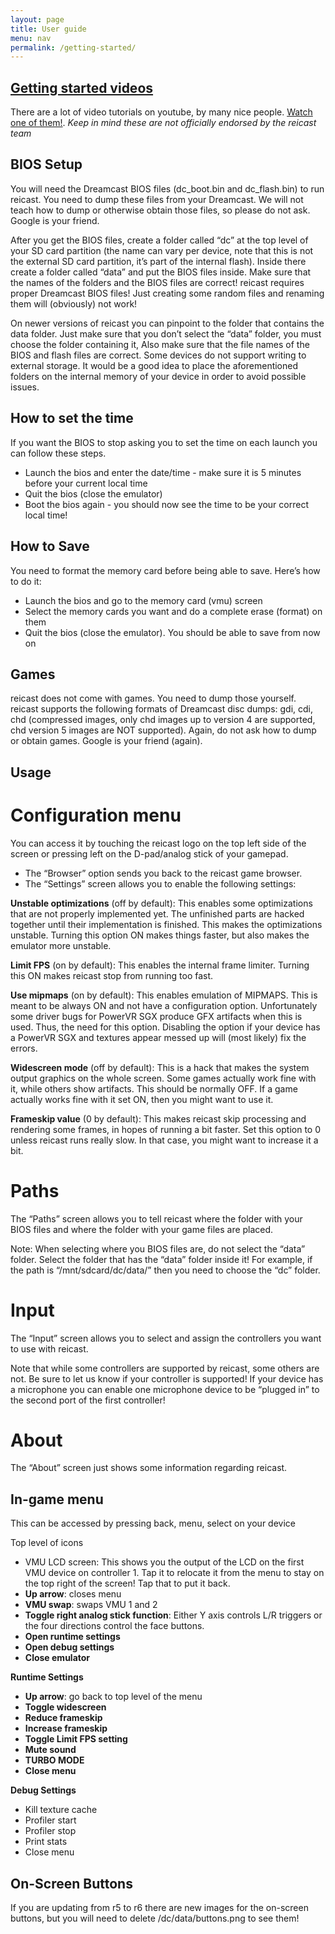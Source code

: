 ```yaml
---
layout: page
title: User guide
menu: nav
permalink: /getting-started/
---
```


[Getting started videos](https://www.youtube.com/results?search_query=Setting+up+reicast+android)
---

There are a lot of video tutorials on youtube, by many nice people. [Watch one of them!](https://www.youtube.com/results?search_query=Setting+up+reicast+android). *Keep in mind these are not officially endorsed by the reicast team*

BIOS Setup
---

You will need the Dreamcast BIOS files (dc_boot.bin and dc_flash.bin) to run reicast. You need to dump these files from your Dreamcast. We will not teach how to dump or otherwise obtain those files, so please do not ask. Google is your friend.

After you get the BIOS files, create a folder called “dc” at the top level of your SD card partition (the name can vary per device, note that this is not the external SD card partition, it’s part of the internal flash). Inside there create a folder called “data” and put the BIOS files inside. Make sure that the names of the folders and the BIOS files are correct! reicast requires proper Dreamcast BIOS files! Just creating some random files and renaming them will (obviously) not work!

On newer versions of reicast you can pinpoint to the folder that contains the data folder. Just make sure that you don’t select the “data” folder, you must choose the folder containing it, Also make sure that the file names of the BIOS and flash files are correct.
Some devices do not support writing to external storage. It would be a good idea to place the aforementioned folders on the internal memory of your device in order to avoid possible issues.


How to set the time
---

If you want the BIOS to stop asking you to set the time on each launch you can follow these steps.

- Launch the bios and enter the date/time - make sure it is 5 minutes before your current local time
- Quit the bios (close the emulator)
- Boot the bios again - you should now see the time to be your correct local time!


How to Save
---

You need to format the memory card before being able to save. Here’s how to do it:

- Launch the bios and go to the memory card (vmu) screen
- Select the memory cards you want and do a complete erase (format) on them
- Quit the bios (close the emulator). You should be able to save from now on


Games
---

reicast does not come with games. You need to dump those yourself. reicast supports the following formats of Dreamcast disc dumps: gdi, cdi, chd (compressed images, only chd images up to version 4 are supported, chd version 5 images are NOT supported). Again, do not ask how to dump or obtain games. Google is your friend (again).

Usage
---

Configuration menu
===

You can access it by touching the reicast logo on the top left side of the screen or pressing left on the D-pad/analog stick of your gamepad.

- The “Browser” option sends you back to the reicast game browser.
- The “Settings” screen allows you to enable the following settings:


**Unstable optimizations** (off by default): This enables some optimizations that are not properly implemented yet. The unfinished parts are hacked together until their implementation is finished. This makes the optimizations unstable.
Turning this option ON makes things faster, but also makes the emulator more unstable.


**Limit FPS** (on by default): This enables the internal frame limiter.
Turning this ON makes reicast stop from running too fast.


**Use mipmaps** (on by default): This enables emulation of MIPMAPS. This is meant to be always ON and not have a configuration option. Unfortunately some driver bugs for PowerVR SGX produce GFX artifacts when this is used. Thus, the need for this option.
Disabling the option if your device has a PowerVR SGX and textures appear messed up will (most likely) fix the errors.


**Widescreen mode** (off by default): This is a hack that makes the system output graphics on the whole screen. Some games actually work fine with it, while others show artifacts.
This should be normally OFF. If a game actually works fine with it set ON, then you might want to use it.


**Frameskip value** (0 by default): This makes reicast skip processing and rendering some frames, in hopes of running a bit faster.
Set this option to 0 unless reicast runs really slow. In that case, you might want to increase it a bit.

Paths
===

The “Paths” screen allows you to tell reicast where the folder with your BIOS files and where the folder with your game files are placed.

Note: When selecting where you BIOS files are, do not select the “data” folder. Select the folder that has the “data” folder inside it!
For example, if the path is “/mnt/sdcard/dc/data/” then you need to choose the “dc” folder.

Input
===

The “Input” screen allows you to select and assign the controllers you want to use with reicast.

Note that while some controllers are supported by reicast, some others are not. Be sure to let us know if your controller is supported!
If your device has a microphone you can enable one microphone device to be “plugged in” to the second port of the first controller!

About
===
The “About” screen just shows some information regarding reicast.

In-game menu
---

This can be accessed by pressing back, menu, select on your device

Top level of icons

- VMU LCD screen: This shows you the output of the LCD on the first VMU device on controller 1. Tap it to relocate it from the menu to stay on the top right of the screen! Tap that to put it back.
- **Up arrow**: closes menu
- **VMU swap**: swaps VMU 1 and 2
- **Toggle right analog stick function**: Either Y axis controls L/R triggers or the four directions control the face buttons.
- **Open runtime settings**
- **Open debug settings**
- **Close emulator**

**Runtime Settings**

- **Up arrow**: go back to top level of the menu
- **Toggle widescreen**
- **Reduce frameskip**
- **Increase frameskip**
- **Toggle Limit FPS setting**
- **Mute sound**
- **TURBO MODE**
- **Close menu**

**Debug Settings**

- Kill texture cache
- Profiler start
- Profiler stop
- Print stats
- Close menu

On-Screen Buttons
---

If you are updating from r5 to r6 there are new images for the on-screen buttons, but you will need to delete /dc/data/buttons.png to see them!